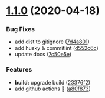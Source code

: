 <a name="1.1.0"></a>
# [1.1.0](https://github.com/vinayakkulkarni/v-spotlight/compare/v1.0.3...v1.1.0) (2020-04-18)


### Bug Fixes

* add dist to gitignore ([7d4a801](https://github.com/vinayakkulkarni/v-spotlight/commit/7d4a801))
* add husky & commitlint ([d552c6c](https://github.com/vinayakkulkarni/v-spotlight/commit/d552c6c))
* update docs ([7c50e5e](https://github.com/vinayakkulkarni/v-spotlight/commit/7c50e5e))


### Features

* **build:** upgrade build ([23376f2](https://github.com/vinayakkulkarni/v-spotlight/commit/23376f2))
* add github actions 🚀 ([a80f873](https://github.com/vinayakkulkarni/v-spotlight/commit/a80f873))



